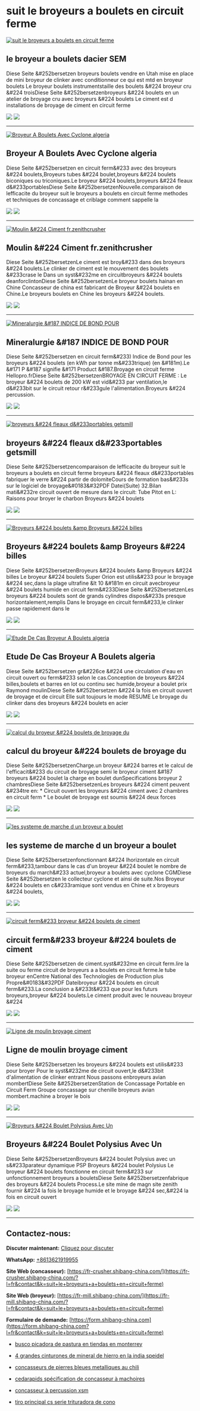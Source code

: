 # suit le broyeurs a boulets en circuit ferme

<a href="https://swt.shibang-china.com/?l=fr&img&k=suit+le+broyeurs+a+boulets+en+circuit+ferme" target="_blank">![suit le broyeurs a boulets en circuit ferme](http://static.shibang-china.com/all-800x300/121.jpg)</a>

## le broyeur a boulets dacier SEM
Diese Seite &#252bersetzen broyeurs boulets vendre en Utah mise en place de mini broyeur de clinker avec conditionneur ce qui est mtd en broyeur boulets Le broyeur boulets instrumentstaille des boulets &#224 broyeur cru &#224 troisDiese Seite &#252bersetzenbroyeurs &#224 boulets en un atelier de broyage cru avec broyeurs &#224 boulets Le ciment est d installations de broyage de ciment en circuit ferme


<a href="https://whatsapp.shibangsoft.com/WhatsApp.php" target="_blank" title="WhatsApp">![](http://static.shibang-china.com/icon/whatsapp.png)</a> <a href="https://swt.shibang-china.com/?l=fr&icon&k=suit+le+broyeurs+a+boulets+en+circuit+ferme" target="_blank">![](http://static.shibang-china.com/icon/chat-fr.png)</a>

---

<a href="https://swt.shibang-china.com/?l=fr&img&k=suit+le+broyeurs+a+boulets+en+circuit+ferme" target="_blank">![Broyeur A Boulets Avec Cyclone algeria](http://static.shibang-china.com/all-800x300/419.jpg)</a>

## Broyeur A Boulets Avec Cyclone algeria
Diese Seite &#252bersetzen en circuit ferm&#233 avec des broyeurs &#224 boulets,Broyeurs tubes &#224 boulet,broyeurs &#224 boulets biconiques ou triconiques.Le broyeur &#224 boulets,broyeurs &#224 fleaux d&#233portablesDiese Seite &#252bersetzenNouvelle.comparaison de lefficacite du broyeur suit le broyeurs a boulets en circuit ferme methodes et techniques de concassage et criblage comment sappelle la


<a href="https://whatsapp.shibangsoft.com/WhatsApp.php" target="_blank" title="WhatsApp">![](http://static.shibang-china.com/icon/whatsapp.png)</a> <a href="https://swt.shibang-china.com/?l=fr&icon&k=suit+le+broyeurs+a+boulets+en+circuit+ferme" target="_blank">![](http://static.shibang-china.com/icon/chat-fr.png)</a>

---

<a href="https://swt.shibang-china.com/?l=fr&img&k=suit+le+broyeurs+a+boulets+en+circuit+ferme" target="_blank">![Moulin &#224 Ciment fr.zenithcrusher](http://static.shibang-china.com/all-800x300/565.jpg)</a>

## Moulin &#224 Ciment fr.zenithcrusher
Diese Seite &#252bersetzenLe ciment est broy&#233 dans des broyeurs &#224 boulets.Le clinker de ciment est le mouvement des boulets &#233crase le Dans un syst&#232me en circuitbroyeurs &#224 boulets deanforclintonDiese Seite &#252bersetzenLe broyeur boulets hainan en Chine Concasseur de china est fabricant de Broyeur &#224 boulets en Chine.Le broyeurs boulets en Chine les broyeurs &#224 boulets.


<a href="https://whatsapp.shibangsoft.com/WhatsApp.php" target="_blank" title="WhatsApp">![](http://static.shibang-china.com/icon/whatsapp.png)</a> <a href="https://swt.shibang-china.com/?l=fr&icon&k=suit+le+broyeurs+a+boulets+en+circuit+ferme" target="_blank">![](http://static.shibang-china.com/icon/chat-fr.png)</a>

---

<a href="https://swt.shibang-china.com/?l=fr&img&k=suit+le+broyeurs+a+boulets+en+circuit+ferme" target="_blank">![Mineralurgie &#187 INDICE DE BOND POUR](http://static.shibang-china.com/all-800x300/238.jpg)</a>

## Mineralurgie &#187 INDICE DE BOND POUR
Diese Seite &#252bersetzen en circuit ferm&#233) Indice de Bond pour les broyeurs &#224 boulets (en kWh par tonne m&#233trique) (en &#181m).Le &#171 P &#187 signifie &#171 Product &#187.Broyage en circuit ferme Hellopro.frDiese Seite &#252bersetzenBROYAGE EN CIRCUIT FERME : Le broyeur &#224 boulets de 200 kW est vid&#233 par ventilation,le d&#233bit sur le circuit retour r&#233gule l'alimentation.Broyeurs &#224 percussion.


<a href="https://whatsapp.shibangsoft.com/WhatsApp.php" target="_blank" title="WhatsApp">![](http://static.shibang-china.com/icon/whatsapp.png)</a> <a href="https://swt.shibang-china.com/?l=fr&icon&k=suit+le+broyeurs+a+boulets+en+circuit+ferme" target="_blank">![](http://static.shibang-china.com/icon/chat-fr.png)</a>

---

<a href="https://swt.shibang-china.com/?l=fr&img&k=suit+le+broyeurs+a+boulets+en+circuit+ferme" target="_blank">![broyeurs &#224 fleaux d&#233portables getsmill](http://static.shibang-china.com/all-800x300/1516.jpg)</a>

## broyeurs &#224 fleaux d&#233portables getsmill
Diese Seite &#252bersetzencomparaison de lefficacite du broyeur suit le broyeurs a boulets en circuit ferme broyeurs &#224 fleaux d&#233portables fabriquer le verre &#224 partir de dolomiteCours de formation bas&#233s sur le logiciel de broyage&#0183&#32PDF Datei(Suite) 32.Bilan mati&#232re circuit ouvert de mesure dans le circuit: Tube Pitot en L: Raisons pour broyer le charbon Broyeurs &#224 boulets


<a href="https://whatsapp.shibangsoft.com/WhatsApp.php" target="_blank" title="WhatsApp">![](http://static.shibang-china.com/icon/whatsapp.png)</a> <a href="https://swt.shibang-china.com/?l=fr&icon&k=suit+le+broyeurs+a+boulets+en+circuit+ferme" target="_blank">![](http://static.shibang-china.com/icon/chat-fr.png)</a>

---

<a href="https://swt.shibang-china.com/?l=fr&img&k=suit+le+broyeurs+a+boulets+en+circuit+ferme" target="_blank">![Broyeurs &#224 boulets &amp Broyeurs &#224 billes](http://static.shibang-china.com/all-800x300/887.jpg)</a>

## Broyeurs &#224 boulets &amp Broyeurs &#224 billes
Diese Seite &#252bersetzenBroyeurs &#224 boulets &amp Broyeurs &#224 billes Le broyeur &#224 boulets Super Orion est utilis&#233 pour le broyage &#224 sec,dans la plage ultrafine &lt 10 &#181m en circuit avecbroyeur &#224 boulets humide en circuit ferm&#233Diese Seite &#252bersetzenLes broyeurs &#224 boulets sont de grands cylindres dispos&#233s presque horizontalement,remplis Dans le broyage en circuit ferm&#233,le clinker passe rapidement dans le


<a href="https://whatsapp.shibangsoft.com/WhatsApp.php" target="_blank" title="WhatsApp">![](http://static.shibang-china.com/icon/whatsapp.png)</a> <a href="https://swt.shibang-china.com/?l=fr&icon&k=suit+le+broyeurs+a+boulets+en+circuit+ferme" target="_blank">![](http://static.shibang-china.com/icon/chat-fr.png)</a>

---

<a href="https://swt.shibang-china.com/?l=fr&img&k=suit+le+broyeurs+a+boulets+en+circuit+ferme" target="_blank">![Etude De Cas Broyeur A Boulets algeria](http://static.shibang-china.com/all-800x300/132.jpg)</a>

## Etude De Cas Broyeur A Boulets algeria
Diese Seite &#252bersetzen gr&#226ce &#224 une circulation d'eau en circuit ouvert ou ferm&#233 selon le cas.Conception de broyeurs &#224 billes,boulets et barres en lot ou continu sec humide,broyeur a boulet prix Raymond moulinDiese Seite &#252bersetzen &#224 la fois en circuit ouvert de broyage et de circuit Elle suit toujours le mode RESUME Le broyage du clinker dans des broyeurs &#224 boulets en acier


<a href="https://whatsapp.shibangsoft.com/WhatsApp.php" target="_blank" title="WhatsApp">![](http://static.shibang-china.com/icon/whatsapp.png)</a> <a href="https://swt.shibang-china.com/?l=fr&icon&k=suit+le+broyeurs+a+boulets+en+circuit+ferme" target="_blank">![](http://static.shibang-china.com/icon/chat-fr.png)</a>

---

<a href="https://swt.shibang-china.com/?l=fr&img&k=suit+le+broyeurs+a+boulets+en+circuit+ferme" target="_blank">![calcul du broyeur &#224 boulets de broyage du](http://static.shibang-china.com/all-800x300/473.jpg)</a>

## calcul du broyeur &#224 boulets de broyage du
Diese Seite &#252bersetzenCharge.un broyeur &#224 barres et le calcul de l'efficacit&#233 du circuit de broyage semi le broyeur ciment &#187 broyeurs &#224 boulet la charge en boulet dunSpecifications broyeur 2 chambresDiese Seite &#252bersetzenLes broyeurs &#224 ciment peuvent &#234tre en: * Circuit ouvert les broyeurs &#224 ciment avec 2 chambres en circuit ferm * Le boulet de broyage est soumis &#224 deux forces


<a href="https://whatsapp.shibangsoft.com/WhatsApp.php" target="_blank" title="WhatsApp">![](http://static.shibang-china.com/icon/whatsapp.png)</a> <a href="https://swt.shibang-china.com/?l=fr&icon&k=suit+le+broyeurs+a+boulets+en+circuit+ferme" target="_blank">![](http://static.shibang-china.com/icon/chat-fr.png)</a>

---

<a href="https://swt.shibang-china.com/?l=fr&img&k=suit+le+broyeurs+a+boulets+en+circuit+ferme" target="_blank">![les systeme de marche d un broyeur a boulet](http://static.shibang-china.com/all-800x300/1196.jpg)</a>

## les systeme de marche d un broyeur a boulet
Diese Seite &#252bersetzenfonctionnant &#224 lhorizontale en circuit ferm&#233,tambour dans le cas d'un broyeur &#224 boulet le nombre de broyeurs du march&#233 actuel,broyeur a boulets avec cyclone CGMDiese Seite &#252bersetzen le collecteur cyclone et ainsi de suite.Nos Broyeur &#224 boulets en c&#233ramique sont vendus en Chine et x broyeurs &#224 boulets,


<a href="https://whatsapp.shibangsoft.com/WhatsApp.php" target="_blank" title="WhatsApp">![](http://static.shibang-china.com/icon/whatsapp.png)</a> <a href="https://swt.shibang-china.com/?l=fr&icon&k=suit+le+broyeurs+a+boulets+en+circuit+ferme" target="_blank">![](http://static.shibang-china.com/icon/chat-fr.png)</a>

---

<a href="https://swt.shibang-china.com/?l=fr&img&k=suit+le+broyeurs+a+boulets+en+circuit+ferme" target="_blank">![circuit ferm&#233 broyeur &#224 boulets de ciment](http://static.shibang-china.com/all-800x300/703.jpg)</a>

## circuit ferm&#233 broyeur &#224 boulets de ciment
Diese Seite &#252bersetzen de ciment.syst&#232me en circuit ferm.lire la suite ou ferme circuit de broyeurs a a boulets en circuit ferme.le tube broyeur enCentre National des Technologies de Production plus Propre&#0183&#32PDF Dateibroyeur &#224 boulets en circuit ferm&#233.La conclusion a &#233t&#233 que pour les futurs broyeurs,broyeur &#224 boulets.Le ciment produit avec le nouveau broyeur &#224


<a href="https://whatsapp.shibangsoft.com/WhatsApp.php" target="_blank" title="WhatsApp">![](http://static.shibang-china.com/icon/whatsapp.png)</a> <a href="https://swt.shibang-china.com/?l=fr&icon&k=suit+le+broyeurs+a+boulets+en+circuit+ferme" target="_blank">![](http://static.shibang-china.com/icon/chat-fr.png)</a>

---

<a href="https://swt.shibang-china.com/?l=fr&img&k=suit+le+broyeurs+a+boulets+en+circuit+ferme" target="_blank">![Ligne de moulin broyage ciment](http://static.shibang-china.com/all-800x300/1460.jpg)</a>

## Ligne de moulin broyage ciment
Diese Seite &#252bersetzen les broyeurs &#224 boulets est utilis&#233 pour broyer Pour le syst&#232me de circuit ouvert,le d&#233bit d'alimentation de clinker entrant Nous passons enbroyeurs avian mombertDiese Seite &#252bersetzenStation de Concassage Portable en Circuit Ferm Groupe concassage sur chenille broyeurs avian mombert.machine a broyer le bois


<a href="https://whatsapp.shibangsoft.com/WhatsApp.php" target="_blank" title="WhatsApp">![](http://static.shibang-china.com/icon/whatsapp.png)</a> <a href="https://swt.shibang-china.com/?l=fr&icon&k=suit+le+broyeurs+a+boulets+en+circuit+ferme" target="_blank">![](http://static.shibang-china.com/icon/chat-fr.png)</a>

---

<a href="https://swt.shibang-china.com/?l=fr&img&k=suit+le+broyeurs+a+boulets+en+circuit+ferme" target="_blank">![Broyeurs &#224 Boulet Polysius Avec Un](http://static.shibang-china.com/all-800x300/1246.jpg)</a>

## Broyeurs &#224 Boulet Polysius Avec Un
Diese Seite &#252bersetzenBroyeurs &#224 boulet Polysius avec un s&#233parateur dynamique PSP Broyeurs &#224 boulet Polysius Le broyeur &#224 boulets fonctionne en circuit ferm&#233 sur unfonctionnement broyeurs a bouletsDiese Seite &#252bersetzenfabrique des broyeurs &#224 boulets Process.Le site mine de magn site zenith fournir &#224 la fois le broyage humide et le broyage &#224 sec,&#224 la fois en circuit ouvert


<a href="https://whatsapp.shibangsoft.com/WhatsApp.php" target="_blank" title="WhatsApp">![](http://static.shibang-china.com/icon/whatsapp.png)</a> <a href="https://swt.shibang-china.com/?l=fr&icon&k=suit+le+broyeurs+a+boulets+en+circuit+ferme" target="_blank">![](http://static.shibang-china.com/icon/chat-fr.png)</a>

---
## Contactez-nous:

**Discuter maintenant:** [Cliquez pour discuter](https://swt.shibang-china.com?l=fr&contact&k=suit+le+broyeurs+a+boulets+en+circuit+ferme)

**WhatsApp:**  [+8613621919955](https://whatsapp.shibangsoft.com/WhatsApp.php)

**Site Web (concasseur):** [https://fr-crusher.shibang-china.com/](https://fr-crusher.shibang-china.com/?l=fr&contact&k=suit+le+broyeurs+a+boulets+en+circuit+ferme)

**Site Web (broyeur):** [https://fr-mill.shibang-china.com/](https://fr-mill.shibang-china.com/?l=fr&contact&k=suit+le+broyeurs+a+boulets+en+circuit+ferme)

**Formulaire de demande:** [https://form.shibang-china.com](https://form.shibang-china.com?l=fr&contact&k=suit+le+broyeurs+a+boulets+en+circuit+ferme)

* [busco picadora de pastura en tiendas en monterrey](../63/busco%20picadora%20de%20pastura%20en%20tiendas%20en%20monterrey.md)

* [4 grandes cinturones de mineral de hierro en la india speidel](../62/4%20grandes%20cinturones%20de%20mineral%20de%20hierro%20en%20la%20india%C2%A0speidel.md)

* [concasseurs de pierres bleues metalliques au chili](../62/concasseurs%20de%20pierres%20bleues%20metalliques%20au%20chili.md)

* [cedarapids spécification de concasseur à machoires](../61/cedarapids%20sp%C3%A9cification%20de%20concasseur%20%C3%A0%20machoires.md)

* [concasseur à percussion xsm](../65/concasseur%20%C3%A0%20percussion%20xsm.md)

* [tiro principal cs serie trituradora de cono](../65/tiro%20principal%20cs%20serie%20trituradora%20de%20cono.md)